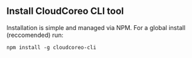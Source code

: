 ## Install CloudCoreo CLI tool

Installation is simple and managed via NPM. For a global install (reccomended) run:

```
npm install -g cloudcoreo-cli
```
